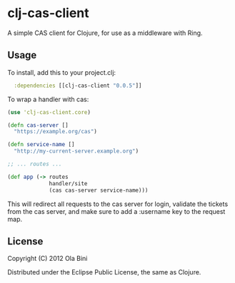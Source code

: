 # clj-cas-client

A simple CAS client for Clojure, for use as a middleware with Ring.

## Usage

To install, add this to your project.clj:

```clojure
  :dependencies [[clj-cas-client "0.0.5"]]
```

To wrap a handler with cas:

```clojure
(use 'clj-cas-client.core)

(defn cas-server []
  "https://example.org/cas")

(defn service-name []
  "http://my-current-server.example.org")

;; ... routes ...

(def app (-> routes
             handler/site
             (cas cas-server service-name)))
```

This will redirect all requests to the cas server for login, validate the tickets from the cas server, and make sure to add a :username key to the request map.

## License

Copyright (C) 2012 Ola Bini

Distributed under the Eclipse Public License, the same as Clojure.
